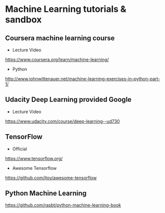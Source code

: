 # Machine Learning tutorials & sandbox

## Coursera machine learning course

* Lecture Video

https://www.coursera.org/learn/machine-learning/

* Python

http://www.johnwittenauer.net/machine-learning-exercises-in-python-part-1/

## Udacity Deep Learning provided Google

* Lecture Video

https://www.udacity.com/course/deep-learning--ud730

## TensorFlow

* Official

https://www.tensorflow.org/

* Awesome Tensorflow

https://github.com/jtoy/awesome-tensorflow

## Python Machine Learning

https://github.com/rasbt/python-machine-learning-book
